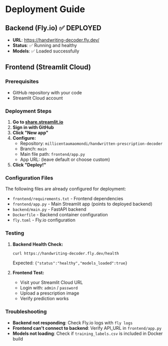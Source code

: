 # Deployment Guide

## Backend (Fly.io) ✅ DEPLOYED
- **URL**: https://handwriting-decoder.fly.dev/
- **Status**: ✅ Running and healthy
- **Models**: ✅ Loaded successfully

## Frontend (Streamlit Cloud)

### Prerequisites
- GitHub repository with your code
- Streamlit Cloud account

### Deployment Steps

1. **Go to [share.streamlit.io](https://share.streamlit.io)**
2. **Sign in with GitHub**
3. **Click "New app"**
4. **Configure:**
   - Repository: `millicentaumaomondi/handwritten-prescription-decoder`
   - Branch: `main`
   - Main file path: `frontend/app.py`
   - App URL: (leave default or choose custom)
5. **Click "Deploy!"**

### Configuration Files

The following files are already configured for deployment:

- `frontend/requirements.txt` - Frontend dependencies
- `frontend/app.py` - Main Streamlit app (points to deployed backend)
- `backend/main.py` - FastAPI backend
- `Dockerfile` - Backend container configuration
- `fly.toml` - Fly.io configuration

### Testing

1. **Backend Health Check:**
   ```bash
   curl https://handwriting-decoder.fly.dev/health
   ```
   Expected: `{"status":"healthy","models_loaded":true}`

2. **Frontend Test:**
   - Visit your Streamlit Cloud URL
   - Login with: `admin` / `password`
   - Upload a prescription image
   - Verify prediction works

### Troubleshooting

- **Backend not responding**: Check Fly.io logs with `fly logs`
- **Frontend can't connect to backend**: Verify API_URL in `frontend/app.py`
- **Models not loading**: Check if `training_labels.csv` is included in Docker build 